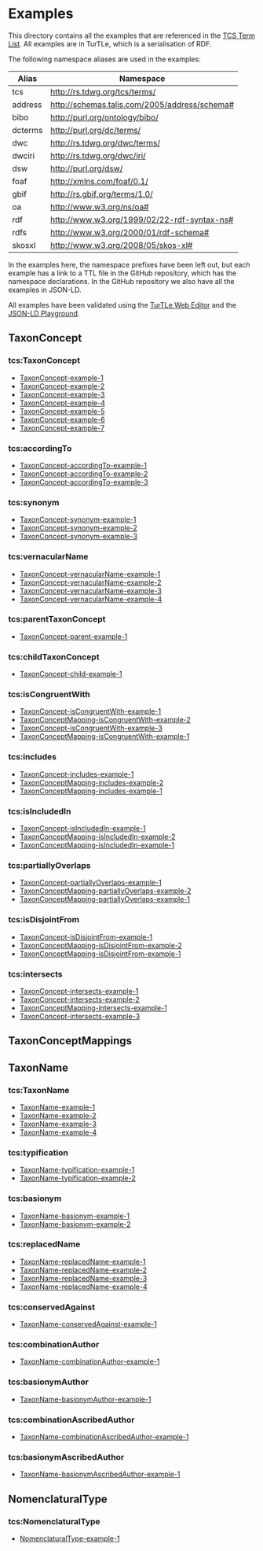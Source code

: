 # Examples

This directory contains all the examples that are referenced in the [TCS Term
List](../terms). All examples are in TurTLe, which is a serialisation of RDF.

The following namespace aliases are used in the examples:

| Alias | Namespace |
|-------|-----------|
| tcs | http://rs.tdwg.org/tcs/terms/ |
| address | http://schemas.talis.com/2005/address/schema# |
| bibo | http://purl.org/ontology/bibo/ |
| dcterms | http://purl.org/dc/terms/ |
| dwc | http://rs.tdwg.org/dwc/terms/ |
| dwciri | http://rs.tdwg.org/dwc/iri/ |
| dsw | http://purl.org/dsw/ |
| foaf | http://xmlns.com/foaf/0.1/ |
| gbif | http://rs.gbif.org/terms/1.0/ |
| oa | http://www.w3.org/ns/oa# |
| rdf | http://www.w3.org/1999/02/22-rdf-syntax-ns# |
| rdfs | http://www.w3.org/2000/01/rdf-schema# |
| skosxl | http://www.w3.org/2008/05/skos-xl# |

In the examples here, the namespace prefixes have been left out, but each
example has a link to a TTL file in the GitHub repository, which has the
namespace declarations. In the GitHub repository we also have all the examples
in JSON-LD.

All examples have been validated using the [TurTLe Web
Editor](https://felixlohmeier.github.io/turtle-web-editor/) and the [JSON-LD
Playground](https://json-ld.org/playground/).


## TaxonConcept


### tcs:TaxonConcept

- [TaxonConcept-example-1](TaxonConcept-example-1.md)
- [TaxonConcept-example-2](TaxonConcept-example-2.md)
- [TaxonConcept-example-3](TaxonConcept-example-3.md)
- [TaxonConcept-example-4](TaxonConcept-example-4.md)
- [TaxonConcept-example-5](TaxonConcept-example-5.md)
- [TaxonConcept-example-6](TaxonConcept-example-6.md)
- [TaxonConcept-example-7](TaxonConcept-example-7.md)

### tcs:accordingTo

- [TaxonConcept-accordingTo-example-1](TaxonConcept-accordingTo-example-1.md)
- [TaxonConcept-accordingTo-example-2](TaxonConcept-accordingTo-example-2.md)
- [TaxonConcept-accordingTo-example-3](TaxonConcept-accordingTo-example-3.md)

### tcs:synonym

- [TaxonConcept-synonym-example-1](TaxonConcept-synonym-example-1.md)
- [TaxonConcept-synonym-example-2](TaxonConcept-synonym-example-2.md)
- [TaxonConcept-synonym-example-3](TaxonConcept-synonym-example-3.md)

### tcs:vernacularName

- [TaxonConcept-vernacularName-example-1](TaxonConcept-vernacularName-example-1.md)
- [TaxonConcept-vernacularName-example-2](TaxonConcept-vernacularName-example-2.md)
- [TaxonConcept-vernacularName-example-3](TaxonConcept-vernacularName-example-3.md)
- [TaxonConcept-vernacularName-example-4](TaxonConcept-vernacularName-example-4.md)

### tcs:parentTaxonConcept

- [TaxonConcept-parent-example-1](TaxonConcept-parent-example-1.md)

### tcs:childTaxonConcept

- [TaxonConcept-child-example-1](TaxonConcept-child-example-1.md)

### tcs:isCongruentWith

- [TaxonConcept-isCongruentWith-example-1](TaxonConcept-isCongruentWith-example-1.md)
- [TaxonConceptMapping-isCongruentWith-example-2](TaxonConceptMapping-isCongruentWith-example-2.md)
- [TaxonConcept-isCongruentWith-example-3](TaxonConcept-isCongruentWith-example-3.md)
- [TaxonConceptMapping-isCongruentWith-example-1](TaxonConceptMapping-isCongruentWith-example-1.md)

### tcs:includes

- [TaxonConcept-includes-example-1](TaxonConcept-includes-example-1.md)
- [TaxonConceptMapping-includes-example-2](TaxonConceptMapping-includes-example-2.md)
- [TaxonConceptMapping-includes-example-1](TaxonConceptMapping-includes-example-1.md)

### tcs:isIncludedIn

- [TaxonConcept-isIncludedIn-example-1](TaxonConcept-isIncludedIn-example-1.md)
- [TaxonConceptMapping-isIncludedIn-example-2](TaxonConceptMapping-isIncludedIn-example-2.md)
- [TaxonConceptMapping-isIncludedIn-example-1](TaxonConceptMapping-isIncludedIn-example-1.md)

### tcs:partiallyOverlaps

- [TaxonConcept-partiallyOverlaps-example-1](TaxonConcept-partiallyOverlaps-example-1.md)
- [TaxonConceptMapping-partiallyOverlaps-example-2](TaxonConceptMapping-partiallyOverlaps-example-2.md)
- [TaxonConceptMapping-partiallyOverlaps-example-1](TaxonConceptMapping-partiallyOverlaps-example-1.md)

### tcs:isDisjointFrom

- [TaxonConcept-isDisjointFrom-example-1](TaxonConcept-isDisjointFrom-example-1.md)
- [TaxonConceptMapping-isDisjointFrom-example-2](TaxonConceptMapping-isDisjointFrom-example-2.md)
- [TaxonConceptMapping-isDisjointFrom-example-1](TaxonConceptMapping-isDisjointFrom-example-1.md)

### tcs:intersects

- [TaxonConcept-intersects-example-1](TaxonConcept-intersects-example-1.md)
- [TaxonConcept-intersects-example-2](TaxonConcept-intersects-example-2.md)
- [TaxonConceptMapping-intersects-example-1](TaxonConceptMapping-intersects-example-1.md)
- [TaxonConcept-intersects-example-3](TaxonConcept-intersects-example-3.md)

## TaxonConceptMappings


## TaxonName


### tcs:TaxonName

- [TaxonName-example-1](TaxonName-example-1.md)
- [TaxonName-example-2](TaxonName-example-2.md)
- [TaxonName-example-3](TaxonName-example-3.md)
- [TaxonName-example-4](TaxonName-example-4.md)

### tcs:typification

- [TaxonName-typification-example-1](TaxonName-typification-example-1.md)
- [TaxonName-typification-example-2](TaxonName-typification-example-2.md)

### tcs:basionym

- [TaxonName-basionym-example-1](TaxonName-basionym-example-1.md)
- [TaxonName-basionym-example-2](TaxonName-basionym-example-2.md)

### tcs:replacedName

- [TaxonName-replacedName-example-1](TaxonName-replacedName-example-1.md)
- [TaxonName-replacedName-example-2](TaxonName-replacedName-example-2.md)
- [TaxonName-replacedName-example-3](TaxonName-replacedName-example-3.md)
- [TaxonName-replacedName-example-4](TaxonName-replacedName-example-4.md)

### tcs:conservedAgainst

- [TaxonName-conservedAgainst-example-1](TaxonName-conservedAgainst-example-1.md)

### tcs:combinationAuthor

- [TaxonName-combinationAuthor-example-1](TaxonName-combinationAuthor-example-1.md)

### tcs:basionymAuthor

- [TaxonName-basionymAuthor-example-1](TaxonName-basionymAuthor-example-1.md)

### tcs:combinationAscribedAuthor

- [TaxonName-combinationAscribedAuthor-example-1](TaxonName-combinationAscribedAuthor-example-1.md)

### tcs:basionymAscribedAuthor

- [TaxonName-basionymAscribedAuthor-example-1](TaxonName-basionymAscribedAuthor-example-1.md)

## NomenclaturalType


### tcs:NomenclaturalType

- [NomenclaturalType-example-1](NomenclaturalType-example-1.md)
